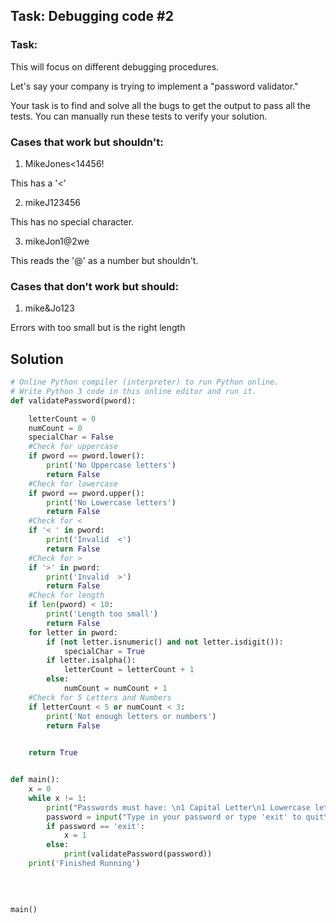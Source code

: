 ## Task: Debugging code #2
  
### Task:
This will focus on different debugging procedures. 

Let's say your company is trying to implement a "password validator." 

Your task is to find and solve all the bugs to get the output to pass all the tests. You can manually run these tests to verify your solution. 

### Cases that work but shouldn't:
1. MikeJones<14456!

This has a '<'

2. mikeJ123456

This has no special character.

3. mikeJon1@2we

This reads the '@' as a number but shouldn't.

### Cases that don't work but should:

1. mike&Jo123

Errors with too small but is the right length


## Solution



```python
# Online Python compiler (interpreter) to run Python online.
# Write Python 3 code in this online editor and run it.
def validatePassword(pword):

    letterCount = 0
    numCount = 0
    specialChar = False
    #Check for uppercase
    if pword == pword.lower():
        print('No Uppercase letters')
        return False
    #Check for lowercase
    if pword == pword.upper():
        print('No Lowercase letters')
        return False
    #Check for <
    if '< ' in pword:
        print('Invalid  <')
        return False
    #Check for >
    if '>' in pword:
        print('Invalid  >')
        return False
    #Check for length
    if len(pword) < 10:
        print('Length too small')
        return False
    for letter in pword:
        if (not letter.isnumeric() and not letter.isdigit()):
            specialChar = True
        if letter.isalpha():
            letterCount = letterCount + 1
        else:
            numCount = numCount + 1
    #Check for 5 Letters and Numbers
    if letterCount < 5 or numCount < 3:
        print('Not enough letters or numbers')
        return False
    

    return True


def main():
    x = 0
    while x != 1: 
        print("Passwords must have: \n1 Capital Letter\n1 Lowercase letter\n5 letters\n5 numbers\nCannot contain < or >")
        password = input("Type in your password or type 'exit' to quit\n")
        if password == 'exit':
            x = 1
        else:
            print(validatePassword(password))
    print('Finished Running')
    
        
    

main()

